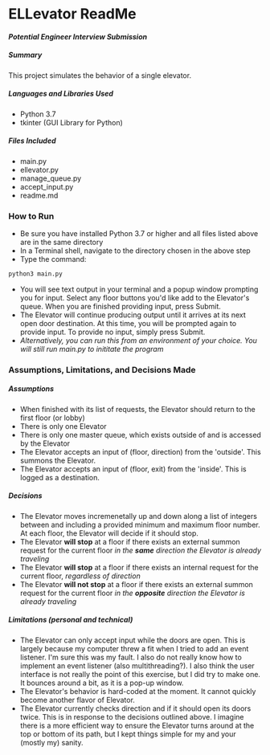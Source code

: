 # ELLevator ReadMe
#### _Potential Engineer Interview Submission_

##### Summary
This project simulates the behavior of a single elevator.

##### Languages and Libraries Used
- Python 3.7
- tkinter (GUI Library for Python)

##### Files Included
- main.py
- ellevator.py
- manage_queue.py
- accept_input.py
- readme.md

### How to Run
- Be sure you have installed Python 3.7 or higher and all files listed above are in the same directory
- In a Terminal shell, navigate to the directory chosen in the above step
- Type the command: 
```sh
python3 main.py
```
- You will see text output in your terminal and a popup window prompting you for input. Select any floor buttons you'd like add to the Elevator's queue. When you are finished providing input, press Submit.
- The Elevator will continue producing output until it arrives at its next open door destination. At this time, you will be prompted again to provide input. To provide no input, simply press Submit.
- _Alternatively, you can run this from an environment of your choice. You will still run main.py to inititate the program_

### Assumptions, Limitations, and Decisions Made
##### Assumptions
- When finished with its list of requests, the Elevator should return to the first floor (or lobby)
- There is only one Elevator
- There is only one master queue, which exists outside of and is accessed by the Elevator
- The Elevator accepts an input of (floor, direction) from the 'outside'. This summons the Elevator.
- The Elevator accepts an input of (floor, exit) from the 'inside'. This is logged as a destination.

##### Decisions
- The Elevator moves incremenetally up and down along a list of integers between and including a provided minimum and maximum floor number. At each floor, the Elevator will decide if it should stop.
- The Elevator **will stop** at a floor if there exists an external summon request for the current floor _in the **same** direction the Elevator is already traveling_
- The Elevator **will stop** at a floor if there exists an internal request for the current floor, _regardless of direction_
- The Elevator **will not stop** at a floor if there exists an external summon request for the current floor _in the **opposite** direction the Elevator is already traveling_

##### Limitations (personal and technical)
- The Elevator can only accept input while the doors are open. This is largely because my computer threw a fit when I tried to add an event listener. I'm sure this was my fault. I also do not really know how to implement an event listener (also multithreading?). I also think the user interface is not really the point of this exercise, but I did try to make one. It bounces around a bit, as it is a pop-up window.
- The Elevator's behavior is hard-coded at the moment. It cannot quickly become another flavor of Elevator.
- The Elevator currently checks direction and if it should open its doors twice. This is in response to the decisions outlined above. I imagine there is a more efficient way to ensure the Elevator turns around at the top or bottom of its path, but I kept things simple for my and your (mostly my) sanity.